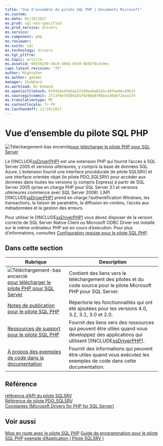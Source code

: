 ```yaml
---
title: "Vue d’ensemble du pilote SQL PHP | Documents Microsoft"
ms.custom: 
ms.date: 01/19/2017
ms.prod: sql-non-specified
ms.prod_service: drivers
ms.service: 
ms.component: php
ms.reviewer: 
ms.suite: sql
ms.technology: drivers
ms.tgt_pltfrm: 
ms.topic: article
ms.assetid: 66559249-34c0-409d-b919-9b5bf0c4c9ec
caps.latest.revision: "73"
author: MightyPen
ms.author: genemi
manager: jhubbard
ms.workload: On Demand
ms.openlocfilehash: 6f045be45ddaa373d0aaba01d1c49fea66c49915
ms.sourcegitcommit: 2713f8e7b504101f9298a0706bacd84bf2eaa174
ms.translationtype: MT
ms.contentlocale: fr-FR
ms.lasthandoff: 11/18/2017
---
```

# <a name="overview-of-the-php-sql-driver"></a>Vue d’ensemble du pilote SQL PHP

![Téléchargement-bas encerclé](../../ssdt/media/download.png)[pour télécharger le pilote PHP pour SQL Server](../sql-connection-libraries.md#anchor-20-drivers-relational-access)

Le [!INCLUDE[ssDriverPHP](../../includes/ssdriverphp_md.md)] est une extension PHP qui fournit l’accès à SQL Server 2005 et versions ultérieures, y compris la base de données SQL Azure. L’extension fournit une interface procédurale (le pilote SQLSRV) et une interface orientée objet (le pilote PDO_SQLSRV) pour accéder aux données dans toutes les versions (y compris Express) à partir de SQL Server 2005 (prise en charge PHP pour SQL Server 3.1 et versions ultérieures commence avec SQL Server 2008). L’API [!INCLUDE[ssDriverPHP](../../includes/ssdriverphp_md.md)] prend en charge l’authentification Windows, les transactions, la liaison de paramètre, la diffusion en continu, l’accès aux métadonnées et la gestion des erreurs.  
  
Pour utiliser le [!INCLUDE[ssDriverPHP](../../includes/ssdriverphp_md.md)] vous devez disposer de la version correcte de SQL Server Native Client ou Microsoft ODBC Driver est installé sur le même ordinateur PHP est en cours d’exécution.  Pour plus d’informations, consultez [Configuration requise pour le pilote SQL PHP](../../connect/php/system-requirements-for-the-php-sql-driver.md).  
  
## <a name="in-this-section"></a>Dans cette section  
  
|Rubrique| Description|  
|---------|---------------|  
| ![Téléchargement-bas encerclé](../../ssdt/media/download.png)[pour télécharger le pilote PHP pour SQL Server](../sql-connection-libraries.md#anchor-20-drivers-relational-access) | Contient des liens vers le téléchargement des pilotes et du code source pour le pilote Microsoft PHP pour SQL Server. |
|[Notes de publication pour le pilote SQL PHP](../../connect/php/release-notes-for-the-php-sql-driver.md)|Répertorie les fonctionnalités qui ont été ajoutées pour les versions 4.0, 3.2, 3.1, 3.0 et 2.0.|  
|[Ressources de support pour le pilote SQL PHP](../../connect/php/support-resources-for-the-php-sql-driver.md)|Fournit des liens vers des ressources qui peuvent être utiles quand vous développez des applications qui utilisent [!INCLUDE[ssDriverPHP](../../includes/ssdriverphp_md.md)].|  
|[À propos des exemples de code dans la documentation](../../connect/php/about-code-examples-in-the-documentation.md)|Fournit des informations qui peuvent être utiles quand vous exécutez les exemples de code dans cette documentation.|  
  
## <a name="reference"></a>Référence  
[référence d’API du pilote SQLSRV](../../connect/php/sqlsrv-driver-api-reference.md)  
[Référence de pilote PDO_SQLSRV](../../connect/php/pdo-sqlsrv-driver-reference.md)  
[Constantes &#40;Microsoft Drivers for PHP for SQL Server&#41;](../../connect/php/constants-microsoft-drivers-for-php-for-sql-server.md)  
  
## <a name="see-also"></a>Voir aussi  
[Mise en route avec le pilote SQL PHP](../../connect/php/getting-started-with-the-php-sql-driver.md)
[Guide de programmation pour le pilote SQL PHP](../../connect/php/programming-guide-for-php-sql-driver.md)
[exemple d’Application &#40; Pilote SQLSRV &#41;](../../connect/php/example-application-sqlsrv-driver.md)
